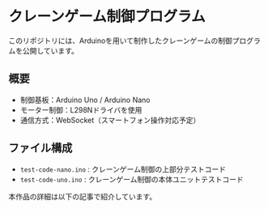# クレーンゲーム制御プログラム

このリポジトリには、Arduinoを用いて制作したクレーンゲームの制御プログラムを公開しています。

## 概要
- 制御基板：Arduino Uno / Arduino Nano
- モーター制御：L298Nドライバを使用
- 通信方式：WebSocket（スマートフォン操作対応予定）

## ファイル構成
- `test-code-nano.ino` : クレーンゲーム制御の上部分テストコード
- `test-code-uno.ino` : クレーンゲーム制御の本体ユニットテストコード

本作品の詳細は以下の記事で紹介しています。
